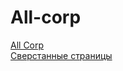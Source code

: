 # All-corp
<a href="https://denis-snitko.github.io/all-corp/" target="_blank">All Corp</a>
<br>
<a href="https://denis-snitko.github.io/all-corp/done.html" target="_blank">Сверстанные страницы</a>


